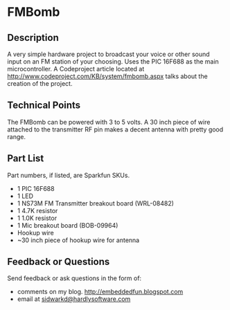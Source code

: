 FMBomb
======

Description
-----------

A very simple hardware project to broadcast your voice or other sound 
input on an FM station of your choosing. Uses the PIC 16F688 as the 
main microcontroller. A Codeproject article located at 
http://www.codeproject.com/KB/system/fmbomb.aspx talks about the 
creation of the project.

Technical Points
----------------

The FMBomb can be powered with 3 to 5 volts. A 30 inch piece of 
wire attached to the transmitter RF pin makes a decent antenna 
with pretty good range.

Part List
---------
Part numbers, if listed, are Sparkfun SKUs.

* 1 PIC 16F688
* 1 LED
* 1 NS73M FM Transmitter breakout board (WRL-08482)
* 1 4.7K resistor
* 1 1.0K resistor
* 1 Mic breakout board (BOB-09964)
* Hookup wire
* ~30 inch piece of hookup wire for antenna

Feedback or Questions
---------------------

Send feedback or ask questions in the form of:

* comments on my blog. http://embeddedfun.blogspot.com
* email at sidwarkd@hardlysoftware.com
